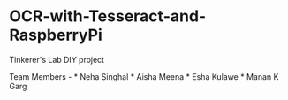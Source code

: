 # OCR-with-Tesseract-and-RaspberryPi

Tinkerer's Lab DIY project

Team Members - * Neha Singhal * Aisha Meena * Esha Kulawe * Manan K Garg
               
    

